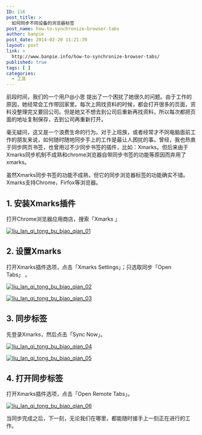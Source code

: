 ```yaml
---
ID: 116
post_title: >
  如何同步不同设备的浏览器标签
post_name: how-to-synchronize-browser-tabs
author: banpie
post_date: 2014-02-20 11:21:39
layout: post
link: >
  http://www.banpie.info/how-to-synchronize-browser-tabs/
published: true
tags: [ ]
categories:
  - 工具
---
```

前段时间，我们的一个用户@小思 提出了一个困扰了她很久的问题。由于工作的原因，她经常会工作带回家里。每次上网找资料的时候，都会打开很多的页面，资料没整理完又要回公司。但是她又不想去到公司后重新再找资料，所以每次都把页面的地址复制保存，去到公司再重新打开。

毫无疑问，这又是一个浪费生命的行为。对于上班族，或者经常才不同电脑面前工作的朋友来说，如何随时随地同步手上的工作是最让人困扰的事。曾经，我也热衷于同步网页书签，也曾用过不少同步书签的插件，比如：Xmarks。但后来由于Xmarks同步机制不成熟和chrome浏览器自带同步书签的功能等原因而弃用了xmarks。

虽然Xmarks同步书签的功能不成熟，但它的同步浏览器标签的功能确实不错。Xmarks支持Chrome，Firfox等浏览器。

## 1\. 安装Xmarks插件

打开Chrome浏览器应用商店，搜索「Xmarks 」

[![liu_lan_qi_tong_bu_biao_qian_01][1]][1]

## 2\. 设置Xmarks

打开Xmarks插件选项，点击「Xmarks Settings」；只选取同步「Open Tabs」 。

[![liu_lan_qi_tong_bu_biao_qian_02][2]][2]

[![liu_lan_qi_tong_bu_biao_qian_03][3]][3]

## 3\. 同步标签

先登录Xmarks，然后点击「Sync Now」。

[![liu_lan_qi_tong_bu_biao_qian_04][4]][4]

[![liu_lan_qi_tong_bu_biao_qian_05][5]][5]

## 4\. 打开同步标签

打开Xmarks插件选项，点击「Open Remote Tabs」。

[![liu_lan_qi_tong_bu_biao_qian_06][6]][6]

当同步完成之后，下一刻，无论我们在哪里，都能随时接手上一刻正在进行的工作。

 [1]: http://www.banpie.info/wp-content/uploads/2018/11/liu_lan_qi_tong_bu_biao_qian_01.jpg
 [2]: http://7arnhx.com1.z0.glb.clouddn.com/wp-content/uploads/2014/02/liu_lan_qi_tong_bu_biao_qian_02.jpg
 [3]: http://7arnhx.com1.z0.glb.clouddn.com/wp-content/uploads/2014/02/liu_lan_qi_tong_bu_biao_qian_03.jpg
 [4]: http://7arnhx.com1.z0.glb.clouddn.com/wp-content/uploads/2014/02/liu_lan_qi_tong_bu_biao_qian_04.jpg
 [5]: http://7arnhx.com1.z0.glb.clouddn.com/wp-content/uploads/2014/02/liu_lan_qi_tong_bu_biao_qian_05.jpg
 [6]: http://7arnhx.com1.z0.glb.clouddn.com/wp-content/uploads/2014/02/liu_lan_qi_tong_bu_biao_qian_06.jpg